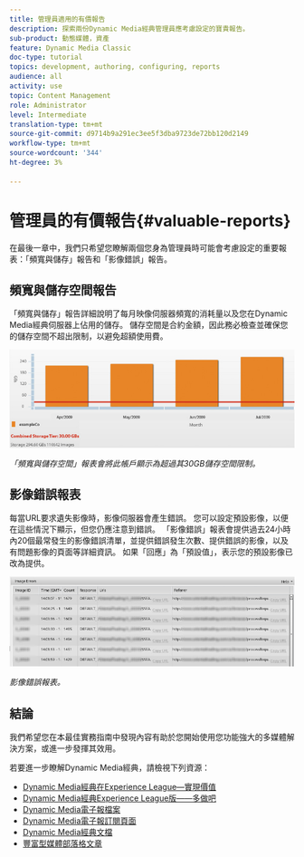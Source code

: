 ```yaml
---
title: 管理員適用的有價報告
description: 探索兩份Dynamic Media經典管理員應考慮設定的寶貴報告。
sub-product: 動態媒體，資產
feature: Dynamic Media Classic
doc-type: tutorial
topics: development, authoring, configuring, reports
audience: all
activity: use
topic: Content Management
role: Administrator
level: Intermediate
translation-type: tm+mt
source-git-commit: d9714b9a291ec3ee5f3dba9723de72bb120d2149
workflow-type: tm+mt
source-wordcount: '344'
ht-degree: 3%

---
```



# 管理員的有價報告{#valuable-reports}

在最後一章中，我們只希望您瞭解兩個您身為管理員時可能會考慮設定的重要報表：「頻寬與儲存」報告和「影像錯誤」報告。

## 頻寬與儲存空間報告

「頻寬與儲存」報告詳細說明了每月映像伺服器頻寬的消耗量以及您在Dynamic Media經典伺服器上佔用的儲存。 儲存空間是合約金額，因此務必檢查並確保您的儲存空間不超出限制，以避免超額使用費。

![影像](assets/valuable-reports/reports-1.jpg)

_「頻寬與儲存空間」報表會將此帳戶顯示為超過其30GB儲存空間限制。_

## 影像錯誤報表

每當URL要求遺失影像時，影像伺服器會產生錯誤。 您可以設定預設影像，以便在這些情況下顯示，但您仍應注意到錯誤。 「影像錯誤」報表會提供過去24小時內20個最常發生的影像錯誤清單，並提供錯誤發生次數、提供錯誤的影像，以及有問題影像的頁面等詳細資訊。 如果「回應」為「預設值」，表示您的預設影像已改為提供。

![影像](assets/valuable-reports/reports-2.jpg)

_影像錯誤報表。_

## 結論

我們希望您在本最佳實務指南中發現內容有助於您開始使用您功能強大的多媒體解決方案，或進一步發揮其效用。

若要進一步瞭解Dynamic Media經典，請檢視下列資源：

- [Dynamic Media經典在Experience League—實現價值](https://guided.adobe.com/?launch=AEM-5a#recommended/solutions/experience-manager)
- [Dynamic Media經典Experience League版——多做吧](https://guided.adobe.com/?launch=AEM-6a#recommended/solutions/experience-manager)
- [Dynamic Media電子報檔案](https://docs.adobe.com/content/help/en/dynamic-media-classic/using/dynamic-media-newsletter.html)
- [Dynamic Media電子報訂閱頁面](https://www.adobe.com/subscription/dynamic-media-newsletter.html)
- [Dynamic Media經典文檔](https://docs.adobe.com/content/help/en/dynamic-media-classic/using/home.html)
- [豐富型媒體部落格文章](https://theblog.adobe.com/tag/dynamic-media)
